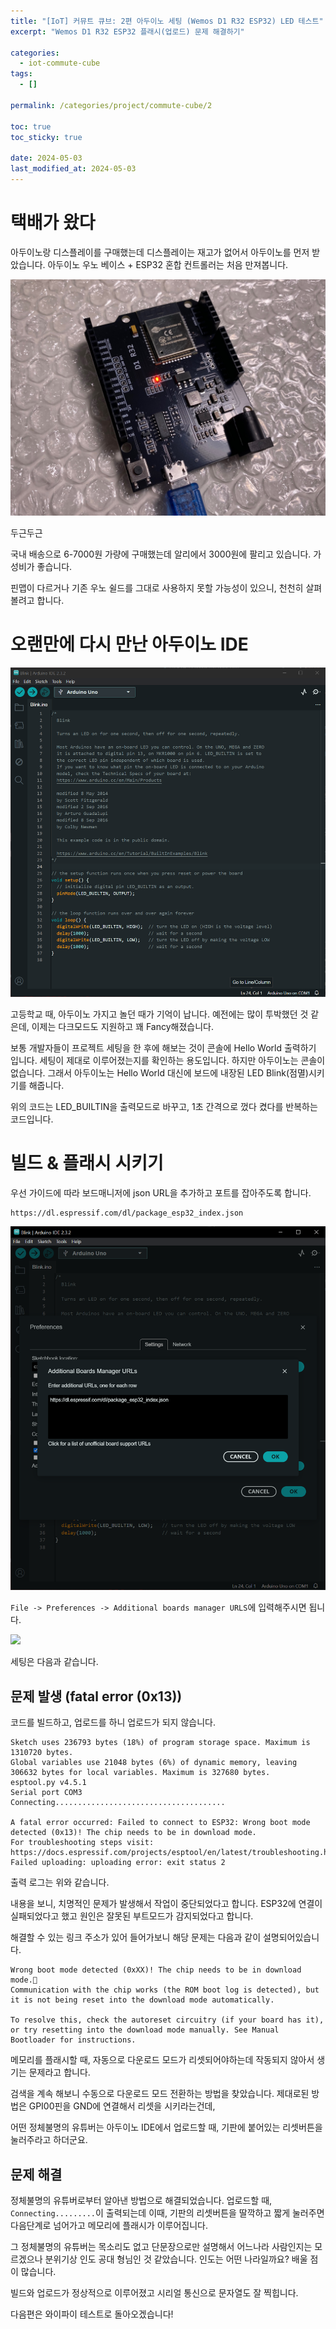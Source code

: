 ```yaml
---
title: "[IoT] 커뮤트 큐브: 2편 아두이노 세팅 (Wemos D1 R32 ESP32) LED 테스트"
excerpt: "Wemos D1 R32 ESP32 플래시(업로드) 문제 해결하기"

categories:
  - iot-commute-cube
tags:
  - []

permalink: /categories/project/commute-cube/2

toc: true
toc_sticky: true

date: 2024-05-03
last_modified_at: 2024-05-03
---
```


# 택배가 왔다
아두이노랑 디스플레이를 구매했는데 디스플레이는 재고가 없어서 아두이노를 먼저 받았습니다. 아두이노 우노 베이스 + ESP32 혼합 컨트롤러는 처음 만져봅니다.

<img src="https://raw.githubusercontent.com/jeekpark/jeekpark.github.io/main/assets/images/posts_img/commute-cube/arduino-wemos.jpg">

두근두근

국내 배송으로 6-7000원 가량에 구매했는데 알리에서 3000원에 팔리고 있습니다. 가성비가 좋습니다. 

핀맵이 다르거나 기존 우노 쉴드를 그대로 사용하지 못할 가능성이 있으니, 천천히 살펴볼려고 합니다.

# 오랜만에 다시 만난 아두이노 IDE
<img src="https://raw.githubusercontent.com/jeekpark/jeekpark.github.io/main/assets/images/posts_img/commute-cube/arduini-ide.PNG">

고등학교 때, 아두이노 가지고 놀던 때가 기억이 납니다. 예전에는 많이 투박했던 것 같은데, 이제는 다크모드도 지원하고 꽤 Fancy해졌습니다.

보통 개발자들이 프로젝트 세팅을 한 후에 해보는 것이 콘솔에 Hello World 출력하기 입니다. 세팅이 제대로 이루어졌는지를 확인하는 용도입니다. 하지만 아두이노는 콘솔이 없습니다. 그래서 아두이노는 Hello World 대신에 보드에 내장된 LED Blink(점멸)시키기를 해줍니다.

위의 코드는 LED_BUILTIN을 출력모드로 바꾸고, 1초 간격으로 껐다 켰다를 반복하는 코드입니다.

# 빌드 & 플래시 시키기
우선 가이드에 따라 보드매니저에 json URL을 추가하고 포트를 잡아주도록 합니다.
```
https://dl.espressif.com/dl/package_esp32_index.json
```

<img src="https://raw.githubusercontent.com/jeekpark/jeekpark.github.io/main/assets/images/posts_img/commute-cube/arduino-ide-board-manager.PNG">

```File -> Preferences -> Additional boards manager URLS```에 입력해주시면 됩니다.

<img src="https://raw.githubusercontent.com/jeekpark/jeekpark.github.io/main/assets/images/posts_img/commute-cube/arduino-ide-setting.PNG">

세팅은 다음과 같습니다.

## 문제 발생 (fatal error (0x13))
코드를 빌드하고, 업로드를 하니 업로드가 되지 않습니다.
```
Sketch uses 236793 bytes (18%) of program storage space. Maximum is 1310720 bytes.
Global variables use 21048 bytes (6%) of dynamic memory, leaving 306632 bytes for local variables. Maximum is 327680 bytes.
esptool.py v4.5.1
Serial port COM3
Connecting......................................

A fatal error occurred: Failed to connect to ESP32: Wrong boot mode detected (0x13)! The chip needs to be in download mode.
For troubleshooting steps visit: https://docs.espressif.com/projects/esptool/en/latest/troubleshooting.html
Failed uploading: uploading error: exit status 2
```
출력 로그는 위와 같습니다.

내용을 보니, 치명적인 문제가 발생해서 작업이 중단되었다고 합니다. ESP32에 연결이 실패되었다고 했고 원인은 잘못된 부트모드가 감지되었다고 합니다.

해결할 수 있는 링크 주소가 있어 들어가보니 해당 문제는 다음과 같이 설명되어있습니다.
```
Wrong boot mode detected (0xXX)! The chip needs to be in download mode.
Communication with the chip works (the ROM boot log is detected), but it is not being reset into the download mode automatically.

To resolve this, check the autoreset circuitry (if your board has it), or try resetting into the download mode manually. See Manual Bootloader for instructions.

```

메모리를 플래시할 때, 자동으로 다운로드 모드가 리셋되어야하는데 작동되지 않아서 생기는 문제라고 합니다.

검색을 계속 해보니 수동으로 다운로드 모드 전환하는 방법을 찾았습니다. 제대로된 방법은 GPI00핀을 GND에 연결해서 리셋을 시키라는건데, 

어떤 정체불명의 유튜버는 아두이노 IDE에서 업로드할 때, 기판에 붙어있는 리셋버튼을 눌러주라고 하더군요.

## 문제 해결

정체불명의 유튜버로부터 알아낸 방법으로 해결되었습니다. 업로드할 때, ```Connecting.........```이 출력되는데 이때, 기판의 리셋버튼을 딸깍하고 짧게 눌러주면 다음단계로 넘어가고 메모리에 플래시가 이루어집니다.

그 정체불명의 유튜버는 목소리도 없고 단문장으로만 설명해서 어느나라 사람인지는 모르겠으나 분위기상 인도 공대 형님인 것 같았습니다. 인도는 어떤 나라일까요? 배울 점이 많습니다.

빌드와 업로드가 정상적으로 이루어졌고 시리얼 통신으로 문자열도 잘 찍힙니다. 

다음편은 와이파이 테스트로 돌아오겠습니다!